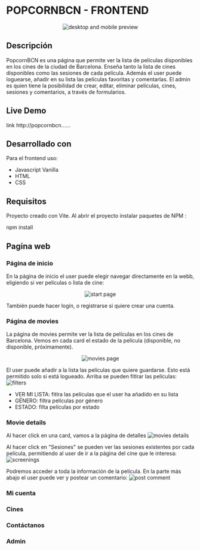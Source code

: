 # POPCORNBCN - FRONTEND

<div align="center">
<img src="https://res.cloudinary.com/dr2vohk2z/image/upload/v1746899721/PopcornBCN/Preview/PopcornBCNPreviewTotal_rjurio.png" alt="desktop and mobile preview" />
</div>

## Descripción

PopcornBCN es una página que permite ver la lista de películas disponibles en los cines de la ciudad de Barcelona. Enseña tanto la lista de cines disponibles como las sesiones de cada película. Además el user puede loguearse, añadir en su lista las películas favoritas y comentarlas. El admin es quien tiene la posibilidad de crear, editar, eliminar películas, cines, sesiones y comentarios, a través de formularios.

## Live Demo

link http://popcornbcn......

## Desarrollado con

Para el frontend uso:

- Javascript Vanilla
- HTML
- CSS

## Requisitos

Proyecto creado con Vite. Al abrir el proyecto instalar paquetes de NPM :

npm install

## Pagina web

### Página de inicio

En la página de inicio el user puede elegir navegar directamente en la webb, eligiendo si ver películas o lista de cine:

<div align="center">
<img src="https://res.cloudinary.com/dr2vohk2z/image/upload/v1747118902/PopcornBCN/Preview/PageStart_yeccli.png" alt="start page" />
</div>

También puede hacer login, o registrarse si quiere crear una cuenta.

### Página de movies

La página de movies permite ver la lista de películas en los cines de Barcelona. Vemos en cada card el estado de la película (disponible, no disponible, próximamente).

<div align="center">
<img src="https://res.cloudinary.com/dr2vohk2z/image/upload/v1747119056/PopcornBCN/Preview/movies_d8pea6.jpg" alt="movies page" />
</div>

El user puede añadir a la lista las películas que quiere guardarse. Esto está permitido solo si está logueado.
Arriba se pueden fitlrar las películas:
<img src="https://res.cloudinary.com/dr2vohk2z/image/upload/v1747119738/PopcornBCN/Preview/filtros_b6ikmk.jpg" alt="filters" />

- VER MI LISTA: fitlra las películas que el user ha añadido en su lista
- GÉNERO: filtra películas por género
- ESTADO: filta películas por estado

### Movie details

Al hacer click en una card, vamos a la página de detalles
<img src="https://res.cloudinary.com/dr2vohk2z/image/upload/v1747119740/PopcornBCN/Preview/movieDetails_wninaz.jpg" alt="movies details" />

Al hacer click en "Sesiones" se pueden ver las sesiones existentes por cada película, permitiendo al user de ir a la página del cine que le interesa:
<img src="https://res.cloudinary.com/dr2vohk2z/image/upload/v1747119731/PopcornBCN/Preview/screening_zm1ljt.jpg" alt="screenings" />

Podremos acceder a toda la información de la película. En la parte más abajo el user puede ver y postear un comentario:
<img src="https://res.cloudinary.com/dr2vohk2z/image/upload/v1747120871/PopcornBCN/Preview/commentsDetailMovie_d4iuej.jpg" alt="post comment" />

### Mi cuenta

### Cines

### Contáctanos

### Admin
